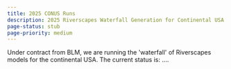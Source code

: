 ```yaml
---
title: 2025 CONUS Runs
description: 2025 Riverscapes Waterfall Generation for Continental USA 
page-status: stub
page-priority: medium
---
```


Under contract from BLM, we are running the 'waterfall' of Riverscapes models for the continental USA. The current status is: ....
